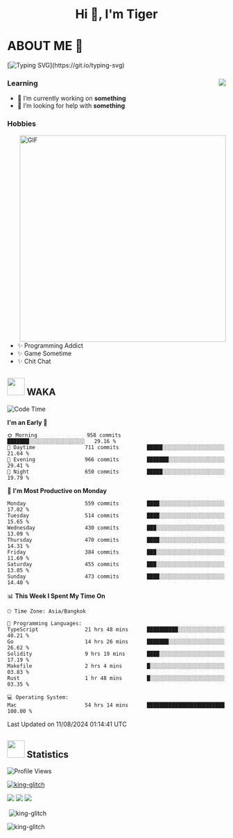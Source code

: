 <h1 align="center">Hi 👋, I'm Tiger</h1>




# ABOUT ME 💬

[![Typing SVG](https://readme-typing-svg.herokuapp.com?color=22F771&vCenter=true&lines=A+perssionate+developer+from+nowhere.)](https://git.io/typing-svg)

<div>
 <img align="right" src="https://spotify-github-profile.vercel.app/api/view?uid=12129734423&cover_image=false&theme=default&bar_color=22d016&bar_color_cover=true" />
 <h3>Learning</h3>
 
 <ul>
  <li>🔭 I’m currently working on <b>something</b></li>
  <li>🤝 I’m looking for help with <b>something</b></li>
 </ul>
 
</div>
<div>
 <h3>Hobbies</h3>
 <img align="right" height="475px"  alt="GIF" src="https://i.pinimg.com/originals/1f/b7/db/1fb7dbee557e5ed509f7517da8a84d58.gif" />
 <ul>
  <li>✨ Programming Addict</li>
  <li>✨ Game Sometime</li>
  <li>✨ Chit Chat</li>
 </ul>
 
</div>



## <img height="40" src="https://raw.githubusercontent.com/innng/innng/master/assets/kyubey.gif"/> WAKA

<!--START_SECTION:waka-->
![Code Time](http://img.shields.io/badge/Code%20Time-2%2C155%20hrs%2014%20mins-blue)

**I'm an Early 🐤** 

```text
🌞 Morning                958 commits         ███████░░░░░░░░░░░░░░░░░░   29.16 % 
🌆 Daytime                711 commits         █████░░░░░░░░░░░░░░░░░░░░   21.64 % 
🌃 Evening                966 commits         ███████░░░░░░░░░░░░░░░░░░   29.41 % 
🌙 Night                  650 commits         █████░░░░░░░░░░░░░░░░░░░░   19.79 % 
```
📅 **I'm Most Productive on Monday** 

```text
Monday                   559 commits         ████░░░░░░░░░░░░░░░░░░░░░   17.02 % 
Tuesday                  514 commits         ████░░░░░░░░░░░░░░░░░░░░░   15.65 % 
Wednesday                430 commits         ███░░░░░░░░░░░░░░░░░░░░░░   13.09 % 
Thursday                 470 commits         ████░░░░░░░░░░░░░░░░░░░░░   14.31 % 
Friday                   384 commits         ███░░░░░░░░░░░░░░░░░░░░░░   11.69 % 
Saturday                 455 commits         ███░░░░░░░░░░░░░░░░░░░░░░   13.85 % 
Sunday                   473 commits         ████░░░░░░░░░░░░░░░░░░░░░   14.40 % 
```


📊 **This Week I Spent My Time On** 

```text
🕑︎ Time Zone: Asia/Bangkok

💬 Programming Languages: 
TypeScript               21 hrs 48 mins      ██████████░░░░░░░░░░░░░░░   40.21 % 
Go                       14 hrs 26 mins      ███████░░░░░░░░░░░░░░░░░░   26.62 % 
Solidity                 9 hrs 19 mins       ████░░░░░░░░░░░░░░░░░░░░░   17.19 % 
Makefile                 2 hrs 4 mins        █░░░░░░░░░░░░░░░░░░░░░░░░   03.83 % 
Rust                     1 hr 48 mins        █░░░░░░░░░░░░░░░░░░░░░░░░   03.35 % 

💻 Operating System: 
Mac                      54 hrs 14 mins      █████████████████████████   100.00 % 
```


 Last Updated on 11/08/2024 01:14:41 UTC
<!--END_SECTION:waka-->
## <img height="40" src="https://raw.githubusercontent.com/innng/innng/master/assets/kyubey.gif"/> Statistics
![Profile Views](https://komarev.com/ghpvc/?username=king-glitch)  

<p align="left"> 
 <a href="https://github.com/ryo-ma/github-profile-trophy">
  <img src="https://github-profile-trophy.vercel.app/?username=king-glitch&theme=dracula" alt="king-glitch" />
 </a> </p>

![](https://github-profile-summary-cards.vercel.app/api/cards/profile-details?username=king-glitch&theme=dracula)
![](https://github-profile-summary-cards.vercel.app/api/cards/stats?username=king-glitch&theme=dracula) 
![](https://github-profile-summary-cards.vercel.app/api/cards/productive-time?username=king-glitch&theme=dracula)


<p>&nbsp;<img align="center" src="https://github-readme-stats.vercel.app/api?username=king-glitch&theme=dracula" alt="king-glitch" /></p>

<p><img align="center" src="https://github-readme-streak-stats.herokuapp.com/?user=king-glitch&theme=dracula" alt="king-glitch" /></p>

